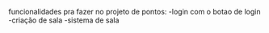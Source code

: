 funcionalidades pra fazer no projeto de pontos:
-login com o botao de login
-criação de sala
-sistema de sala